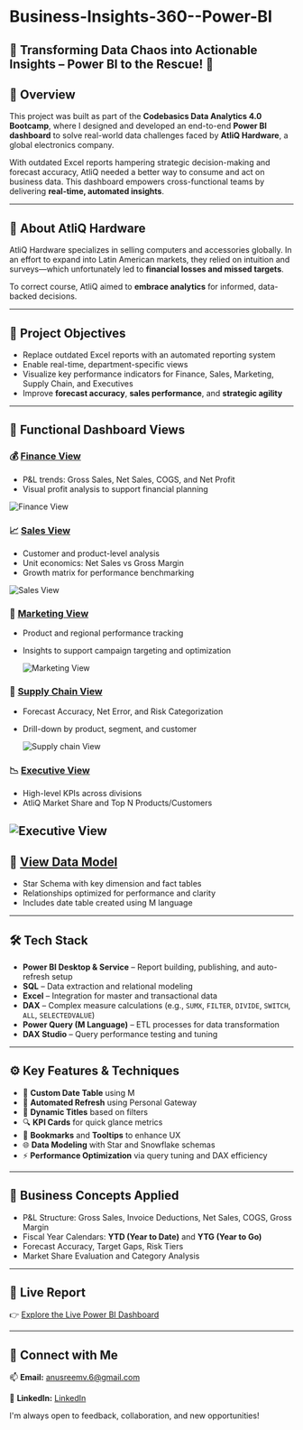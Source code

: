 # Business-Insights-360--Power-BI

## 🚀 Transforming Data Chaos into Actionable Insights – Power BI to the Rescue! 🚀

## 📌 Overview

This project was built as part of the **Codebasics Data Analytics 4.0 Bootcamp**, where I designed and developed an end-to-end **Power BI dashboard** to solve real-world data challenges faced by **AtliQ Hardware**, a global electronics company.

With outdated Excel reports hampering strategic decision-making and forecast accuracy, AtliQ needed a better way to consume and act on business data. This dashboard empowers cross-functional teams by delivering **real-time, automated insights**.

---

## 🏢 About AtliQ Hardware

AtliQ Hardware specializes in selling computers and accessories globally. In an effort to expand into Latin American markets, they relied on intuition and surveys—which unfortunately led to **financial losses and missed targets**.

To correct course, AtliQ aimed to **embrace analytics** for informed, data-backed decisions.

---

## 🎯 Project Objectives

- Replace outdated Excel reports with an automated reporting system
- Enable real-time, department-specific views
- Visualize key performance indicators for Finance, Sales, Marketing, Supply Chain, and Executives
- Improve **forecast accuracy**, **sales performance**, and **strategic agility**

---

## 🧩 Functional Dashboard Views

### 💰 [Finance View](https://github.com/anusreemv/Business-Insights-360--Power-BI/blob/main/Finance_View.pdf)

- P&L trends: Gross Sales, Net Sales, COGS, and Net Profit
- Visual profit analysis to support financial planning
  
![Finance View](finance.png)

### 📈 [Sales View](https://github.com/anusreemv/Business-Insights-360--Power-BI/blob/main/Sales_View.pdf)
- Customer and product-level analysis
- Unit economics: Net Sales vs Gross Margin
- Growth matrix for performance benchmarking

![Sales View](sales.png)

### 📢 [Marketing View](https://github.com/anusreemv/Business-Insights-360--Power-BI/blob/main/Marketing_View.pdf)
- Product and regional performance tracking
- Insights to support campaign targeting and optimization

  ![Marketing View](marketing.png)

### 🚚 [Supply Chain View](https://github.com/anusreemv/Business-Insights-360--Power-BI/blob/main/Supply_Chain_View.pdf)
- Forecast Accuracy, Net Error, and Risk Categorization
- Drill-down by product, segment, and customer

  ![Supply chain View](supply%20chain.png)

### 📉 [Executive View](https://github.com/anusreemv/Business-Insights-360--Power-BI/blob/main/Executive_View.pdf)
- High-level KPIs across divisions
- AtliQ Market Share and Top N Products/Customers

 ![Executive View](executive.png)
---

## 🧠 [View Data Model](https://github.com/anusreemv/Business-Insights-360--Power-BI/blob/main/Data_Model.pdf)

- Star Schema with key dimension and fact tables
- Relationships optimized for performance and clarity
- Includes date table created using M language

---

## 🛠 Tech Stack

- **Power BI Desktop & Service** – Report building, publishing, and auto-refresh setup
- **SQL** – Data extraction and relational modeling
- **Excel** – Integration for master and transactional data
- **DAX** – Complex measure calculations (e.g., `SUMX`, `FILTER`, `DIVIDE`, `SWITCH`, `ALL`, `SELECTEDVALUE`)
- **Power Query (M Language)** – ETL processes for data transformation
- **DAX Studio** – Query performance testing and tuning

---

## ⚙️ Key Features & Techniques

- 📅 **Custom Date Table** using M
- 🔄 **Automated Refresh** using Personal Gateway
- 🎯 **Dynamic Titles** based on filters
- 🔍 **KPI Cards** for quick glance metrics
- 🧠 **Bookmarks** and **Tooltips** to enhance UX
- 🌐 **Data Modeling** with Star and Snowflake schemas
- ⚡ **Performance Optimization** via query tuning and DAX efficiency

---

## 📖 Business Concepts Applied

- P&L Structure: Gross Sales, Invoice Deductions, Net Sales, COGS, Gross Margin
- Fiscal Year Calendars: **YTD (Year to Date)** and **YTG (Year to Go)**
- Forecast Accuracy, Target Gaps, Risk Tiers
- Market Share Evaluation and Category Analysis

---

## 🔗 Live Report

👉 [Explore the Live Power BI Dashboard](https://app.powerbi.com/view?r=eyJrIjoiMmE2YjMwYmYtNGNmNi00YWZhLTk0OWItOTBhNDllMTc1MzdiIiwidCI6ImM2ZTU0OWIzLTVmNDUtNDAzMi1hYWU5LWQ0MjQ0ZGM1YjJjNCJ9&pageName=84d535d79a7a08dca7a5)

---

## 🤝 Connect with Me

📫 **Email:** anusreemv.6@gmail.com

🔗 **LinkedIn:** [LinkedIn](https://www.linkedin.com/in/anusreemv)

I'm always open to feedback, collaboration, and new opportunities!

